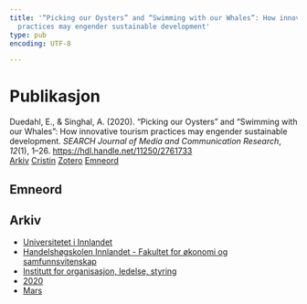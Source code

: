 ```yaml
---
title: '“Picking our Oysters” and “Swimming with our Whales”: How innovative tourism
  practices may engender sustainable development'
type: pub
encoding: UTF-8

---
```

<h1>Publikasjon</h1>
<article id="csl-bib-container-GRRCWIR6" class="csl-bib-container">
  <div class="csl-bib-body"> <div class="csl-entry">Duedahl, E., &#38; Singhal, A. (2020). “Picking our Oysters” and “Swimming with our Whales”: How innovative tourism practices may engender sustainable development. <i>SEARCH Journal of Media and Communication Research</i>, <i>12</i>(1), 1–26. <a href="https://hdl.handle.net/11250/2761733">https://hdl.handle.net/11250/2761733</a></div> </div>
  <div class="csl-bib-buttons">
    <a href="#taxonomy-article-GRRCWIR6" alt="archive" class="csl-bib-button">Arkiv</a>
    <a href="https://app.cristin.no/results/show.jsf?id=1801485" alt="Cristin" class="csl-bib-button">Cristin</a>
    <a href="http://zotero.org/groups/5881554/items/GRRCWIR6" alt="Zotero" class="csl-bib-button">Zotero</a>
    <a href="#keywords-article-GRRCWIR6" alt="keywords" class="csl-bib-button">Emneord</a>
  </div>
  <div id="csl-bib-meta-container-GRRCWIR6"></div>
</article>
<div id="csl-bib-meta-GRRCWIR6" class="csl-bib-meta">
  <article id="keywords-article-GRRCWIR6" class="keywords-article">
    <h1>Emneord</h1>
    
  </article>
  <article id="taxonomy-article-GRRCWIR6" class="taxonomy-article">
    <h1>Arkiv</h1>
    <ul>
      <li><a href="{{< params subfolder >}}nn/archive/?key=3DCRN523">Universitetet i Innlandet</a></li>
      <li><a href="{{< params subfolder >}}nn/archive/?key=DU8Q9LN9">Handelshøgskolen Innlandet - Fakultet for økonomi og samfunnsvitenskap</a></li>
      <li><a href="{{< params subfolder >}}nn/archive/?key=4LUWR3ZM">Institutt for organisasjon, ledelse, styring</a></li>
      <li><a href="{{< params subfolder >}}nn/archive/?key=L4LD5JU9">2020</a></li>
      <li><a href="{{< params subfolder >}}nn/archive/?key=NYEZTEQR">Mars</a></li>
    </ul>
  </article>
</div>
